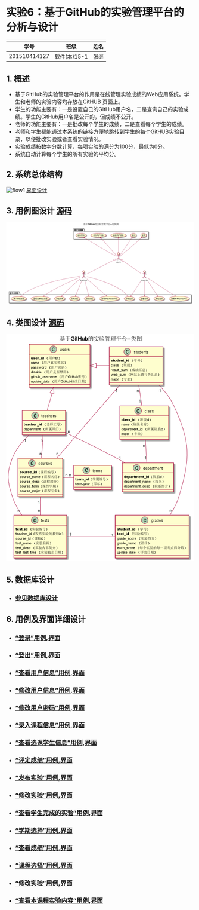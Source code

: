 # 实验6：基于GitHub的实验管理平台的分析与设计
|学号|班级|姓名|
|:-------:|:-------------: | :----------:|
|201510414127|软件(本)15-1|张继|

## 1. 概述
- 基于GitHub的实验管理平台的作用是在线管理实验成绩的Web应用系统。学生和老师的实验内容均存放在GitHUB
页面上。
- 学生的功能主要有：一是设置自己的GitHub用户名，二是查询自己的实验成绩。学生的GitHub用户名是公开的，但成绩不公开。
- 老师的功能主要有：一是批改每个学生的成绩，二是查看每个学生的成绩。
- 老师和学生都能通过本系统的链接方便地跳转到学生的每个GitHUB实验目录，以便批改实验或者查看实验情况。
- 实验成绩按数字分数计算，每项实验的满分为100分，最低为0分。
- 系统自动计算每个学生的所有实验的平均分。

## 2. 系统总体结构
![flow1](./img/系统总体结构_.png)
[界面设计](https://zhangji123456.github.io/is_analysis/test6/ui/index_html.html)

## 3. 用例图设计 [源码](./src/usecase.puml)
![](./img/用例图.png)

## 4. 类图设计 [源码](./src/class.puml)
![](./img/类图设计.png)

## 5. 数据库设计
- ### [参见数据库设计](./数据库设计.md)

## 6. 用例及界面详细设计

- ### [“登录”用例](./yongli/登录.md),[界面](https://zhangji123456.github.io/is_analysis/test6/ui/登录界面.html)
- ### [“登出”用例](./yongli/登出.md),[界面](https://zhangji123456.github.io/is_analysis/test6/ui/登出界面.html)
- ### [“查看用户信息”用例](./yongli/查看用户信息.md),[界面](https://zhangji123456.github.io/is_analysis/test6/ui/顶部菜单.html)
- ### [“修改用户信息”用例](./yongli/修改用户信息.md),[界面](https://zhangji123456.github.io/is_analysis/test6/ui/顶部菜单.html)
- ### [“修改用户密码”用例](./yongli/修改用户密码.md),[界面](https://zhangji123456.github.io/is_analysis/test6/ui/顶部菜单.html)
- ### [“录入课程信息”用例](./yongli/录入课程信息.md),[界面](https://zhangji123456.github.io/is_analysis/test6/ui/录入课程信息.html)
- ### [“查看选课学生信息”用例](./yongli/查看选课学生信息.md),[界面](https://zhangji123456.github.io/is_analysis/test6/ui/查看选课学生.html)
- ### [“评定成绩”用例](./yongli/评定成绩.md),[界面](https://zhangji123456.github.io/is_analysis/test6/ui/评定成绩界面.html)
- ### [“发布实验”用例](./yongli/发布实验.md),[界面](https://zhangji123456.github.io/is_analysis/test6/ui/发布实验.html)
- ### [“修改实验”用例](./yongli/登出.md),[界面](https://zhangji123456.github.io/is_analysis/test6/ui/修改实验.html)
- ### [“查看学生完成的实验”用例](./yongli/查看学生完成的实验.md),[界面](https://zhangji123456.github.io/is_analysis/test6/ui/查看学生完成的实验.html)
- ### [“学期选择”用例](./yongli/学期选择.md),[界面](https://zhangji123456.github.io/is_analysis/test6/ui/学期选择.html)
- ### [“查看成绩”用例](./yongli/查看成绩.md),[界面](https://zhangji123456.github.io/is_analysis/test6/ui/查看成绩界面.html)
- ### [“课程选择”用例](./yongli/登出.md),[界面](https://zhangji123456.github.io/is_analysis/test6/ui/课程选择.html)
- ### [“修改实验”用例](./yongli/登出.md),[界面](https://zhangji123456.github.io/is_analysis/test6/ui/修改实验.html)
- ### [“查看本课程实验内容”用例](./yongli/查看本课程实验内容.md),[界面](https://zhangji123456.github.io/is_analysis/test6/ui/查看本课程实验内容.html)












